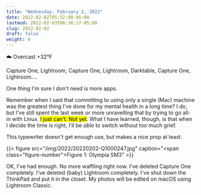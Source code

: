 ```yaml
---
title: "Wednesday, February 2, 2022"
date: 2022-02-02T05:52:00-05:00
lastmod: 2022-02-03T06:38:17-05:00
slug: 2022-02-02
draft: false
weight: 0
---
```


☁️   Overcast +32°F

Capture One, Lightroom, Capture One, Lightroom, Darktable, Capture One, Lightroom....

One thing I'm sure I don't need is more apps.

Remember when I said that committing to using only a single (Mac) machine was the greatest thing I've done for my mental health in a long time? I do, but I've still spent the last week or more unravelling that by trying to go all-in with Linux. <mark>I just can't. Not yet</mark>. What I have learned, though, is that when I decide the time is right, I'll be _able_ to switch without too much grief.

This typewriter doesn't get enough use, but makes a nice prop at least.

{{< figure src="/img/2022/20220202-Q1000247.jpg" caption="<span class=\"figure-number\">Figure 1: </span>Olympia SM3" >}}

OK, I've had enough. No more waffling right now. I've deleted Capture One completely. I've deleted (baby) Lightroom completely. I've shut down the ThinkPad and put it in the closet. My photos will be edited on macOS using Lightroom Classic.

[//]: # "Exported with love from a post written in Org mode"
[//]: # "- https://github.com/kaushalmodi/ox-hugo"
